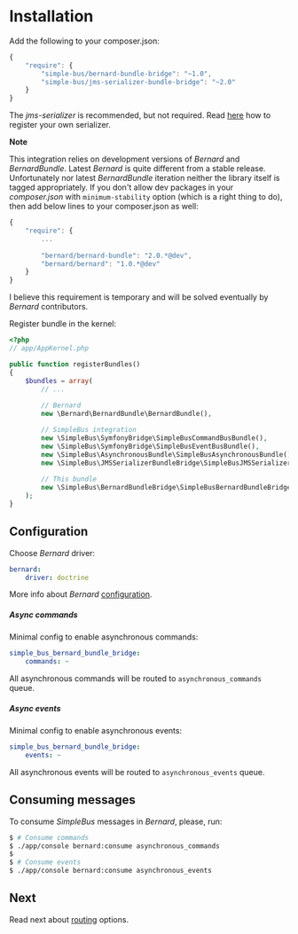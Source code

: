 # Installation

Add the following to your composer.json:

```javascript
{
    "require": {
        "simple-bus/bernard-bundle-bridge": "~1.0",
        "simple-bus/jms-serializer-bundle-bridge": "~2.0"
    }
}
```

The _jms-serializer_ is recommended, but not required. Read [here](http://simplebus.github.io/AsynchronousBundle/doc/getting_started.html)
how to register your own serializer.

__Note__

This integration relies on development versions of _Bernard_ and _BernardBundle_. Latest _Bernard_ is quite different from a stable release. Unfortunately nor latest _BernardBundle_ iteration neither the library itself is tagged appropriately. If you don't allow dev packages in your _composer.json_ with `minimum-stability` option (which is a right thing to do), then add below lines to your composer.json as well:

```javascript
{
    "require": {
        ...
        
        "bernard/bernard-bundle": "2.0.*@dev",
        "bernard/bernard": "1.0.*@dev"
    }
}
```

I believe this requirement is temporary and will be solved eventually by _Bernard_ contributors.

Register bundle in the kernel:

```php
<?php
// app/AppKernel.php

public function registerBundles()
{
    $bundles = array(
        // ...
        
        // Bernard
        new \Bernard\BernardBundle\BernardBundle(),

        // SimpleBus integration
        new \SimpleBus\SymfonyBridge\SimpleBusCommandBusBundle(),
        new \SimpleBus\SymfonyBridge\SimpleBusEventBusBundle(),
        new \SimpleBus\AsynchronousBundle\SimpleBusAsynchronousBundle(),
        new \SimpleBus\JMSSerializerBundleBridge\SimpleBusJMSSerializerBundleBridgeBundle(),
        
        // This bundle
        new \SimpleBus\BernardBundleBridge\SimpleBusBernardBundleBridgeBundle(),
    );
}
```

## Configuration

Choose _Bernard_ driver:

```yaml
bernard:
    driver: doctrine
```

More info about _Bernard_ [configuration](https://github.com/bernardphp/BernardBundle).

##### Async commands

Minimal config to enable asynchronous commands:

```yaml
simple_bus_bernard_bundle_bridge:
    commands: ~
```

All asynchronous commands will be routed to `asynchronous_commands` queue.

##### Async events

Minimal config to enable asynchronous events:

```yaml
simple_bus_bernard_bundle_bridge:
    events: ~
```

All asynchronous events will be routed to `asynchronous_events` queue.

## Consuming messages

To consume _SimpleBus_ messages in _Bernard_, please, run:

```bash
$ # Consume commands
$ ./app/console bernard:consume asynchronous_commands
$
$ # Consume events
$ ./app/console bernard:consume asynchronous_events
```

## Next

Read next about [routing](https://github.com/lakiboy/SimpleBusBernardBundleBridge/blob/master/doc/routing.md) options.
